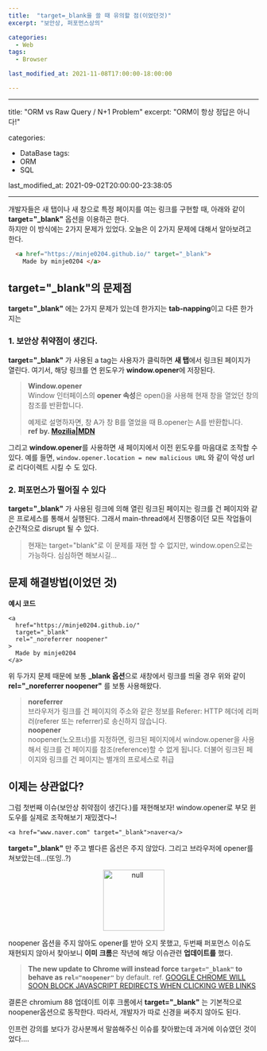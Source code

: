 ```yaml
---
title:  "target=_blank을 쓸 때 유의할 점(이었던것)"
excerpt: "보안상, 퍼포먼스상의"

categories:
  - Web
tags:
  - Browser

last_modified_at: 2021-11-08T17:00:00-18:00:00

---
```

---
title:  "ORM vs Raw Query / N+1 Problem"
excerpt: "ORM이 항상 정답은 아니다!"

categories:
  - DataBase
tags:
  - ORM
  - SQL

last_modified_at: 2021-09-02T20:00:00-23:38:05

---
개발자들은 새 탭이나 새 창으로 특정 페이지를 여는 링크를 구현할 때, 아래와 같이 **target="_blank"** 옵션을 이용하곤 한다.  
  하지만 이 방식에는 2가지 문제가 있었다. 오늘은 이 2가지 문제에 대해서 알아보려고 한다.
```html
  <a href="https://minje0204.github.io/" target="_blank">
	Made by minje0204 </a>
  ```
  
 ## target="_blank"의 문제점  

**target="_blank"** 에는 2가지 문제가 있는데 한가지는 **tab-napping**이고 다른 한가지는 

  
 ### 1.  보안상 취약점이 생긴다.
**target="_blank"** 가 사용된 a tag는 사용자가 클릭하면 **새 탭**에서 링크된 페이지가 열린다. 여기서, 해당 링크를 연 윈도우가 **window.opener**에 저장된다. 

>**Window.opener**  
>Window 인터페이스의 **opener 속성**은 open()을 사용해 현재 창을 열었던 창의 참조를 반환합니다.  
>  
>예제로 설명하자면, 창 A가 창 B를 열었을 때 B.opener는 A를 반환합니다.  
>**ref by. [Mozilia|MDN](https://developer.mozilla.org/ko/docs/Web/API/Window/opener)**

그리고 **window.opener**를 사용하면 새 페이지에서 이전 윈도우를 마음대로 조작할 수 있다. 예를 들면, `window.opener.location = new malicious URL` 와 같이 악성 url로 리다이렉트 시킬 수 도 있다.

### 2. 퍼포먼스가 떨어질 수 있다  

**target="_blank"** 가 사용된 링크에 의해 열린 링크된 페이지는 링크를 건 페이지와 같은 프로세스를 통해서 실행된다. 그래서 main-thread에서 진행중이던 모든 작업들이 순간적으로 disrupt 될 수 있다. 

>현재는 target="blank"로 이 문제를 재현 할 수 없지만, window.open으로는 가능하다. 심심하면 해보시길...

## 문제 해결방법(이었던 것)

**예시 코드**
  ```
  <a
	href="https://minje0204.github.io/"
	target="_blank"
	rel="_noreferrer noopener"
>
	Made by minje0204
</a>
  ```
위 두가지 문제 때문에 보통 **_blank 옵션**으로 새창에서 링크를 띄울 경우 위와 같이 **rel="_noreferrer noopener"** 를 보통 사용해왔다.

>**noreferrer**   
>브라우저가 링크를 건 페이지의 주소와 같은 정보를 Referer: HTTP 헤더에 리퍼러(referer 또는 referrer)로 송신하지 않습니다.    
>**noopener**  
>noopener(노오프너)를 지정하면, 링크된 페이지에서 window.opener을 사용해서 링크를 건 페이지를 참조(reference)할 수 없게 됩니다. 더불어 링크된 페이지와 링크를 건 페이지는 별개의 프로세스로 취급

## 이제는 상관없다?

그럼 첫번째 이슈(보안상 취약점이 생긴다.)를 재현해보자!
 window.opener로 부모 윈도우를 실제로 조작해보기 재밌겠다~!

```<a href="www.naver.com" target="_blank">naver<a/>```   
  
**target="_blank"** 만 주고 별다른 옵션은 주지 않았다.  그리고 브라우저에 opener를 쳐보았는데...(또잉..?)
 
<p align="center">
<img width="123" alt="null" src="https://user-images.githubusercontent.com/32082727/138868264-d9aa2214-f0b4-42a4-9921-159035686acf.png" align="center"></p>

noopener 옵션을 주지 않아도 opener를 받아 오지 못했고, 두번째 퍼포먼스 이슈도 재현되지 않아서 찾아보니 **이미** **크롬**은 작년에 해당 이슈관련 **업데이트를** 했다.  

>**The new update to Chrome will instead force  `target="_blank"`  to behave as  `rel="noopener"`** by default.
>ref. [GOOGLE CHROME WILL SOON BLOCK JAVASCRIPT REDIRECTS WHEN CLICKING WEB LINKS](https://chromeunboxed.com/chrome-javascript-block-malicious-redirects-update) 

결론은 chromium 88 업데이트 이후 크롬에서 **target="_blank"** 는 기본적으로 noopener옵션으로 동작한다. 따라서, 개발자가 따로 신경을 써주지 않아도 된다.  

인프런 강의를 보다가 강사분께서 말씀해주신 이슈를 찾아봤는데 과거에 이슈였던 것이었다....  
